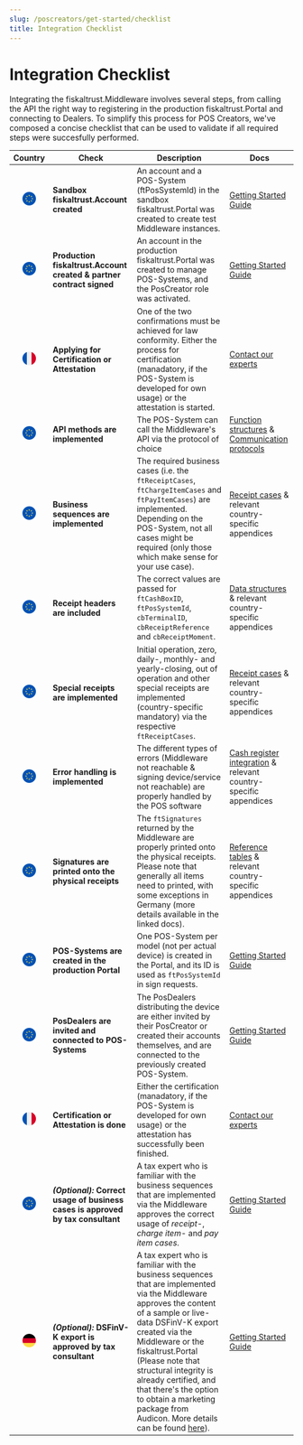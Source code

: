 ```yaml
---
slug: /poscreators/get-started/checklist
title: Integration Checklist
---
```


# Integration Checklist
Integrating the fiskaltrust.Middleware involves several steps, from calling the API the right way to registering in the production fiskaltrust.Portal and connecting to Dealers. To simplify this process for POS Creators, we've composed a concise checklist that can be used to validate if all required steps were succesfully performed.

|              Country               | Check                                                                           | Description                                                                                                                                                                                                                                                                                                                                                                                                                                                                                | Docs                                                                                                                                                                                                                                       |
|:----------------------------------:|---------------------------------------------------------------------------------|--------------------------------------------------------------------------------------------------------------------------------------------------------------------------------------------------------------------------------------------------------------------------------------------------------------------------------------------------------------------------------------------------------------------------------------------------------------------------------------------|--------------------------------------------------------------------------------------------------------------------------------------------------------------------------------------------------------------------------------------------|
| ![All markets](images/flag-eu.png) | **Sandbox fiskaltrust.Account created**                                         | An account and a POS-System (ftPosSystemId) in the sandbox fiskaltrust.Portal was created to create test Middleware instances.                                                                                                                                                                                                                                                                                                                                                             | [Getting Started Guide](README.md)                                                                                                                                                                                                         |
| ![All markets](images/flag-eu.png) | **Production fiskaltrust.Account created & partner contract signed**            | An account in the production fiskaltrust.Portal was created to manage POS-Systems, and the PosCreator role was activated.                                                                                                                                                                                                                                                                                                                                                                  | [Getting Started Guide](README.md)                                                                                                                                                                                                         |
|   ![France](images/flag-fr.png)    | **Applying for Certification or Attestation**                                   | One of the two confirmations must be achieved for law conformity. Either the process for certification (manadatory, if the POS-System is developed for own usage) or the attestation is started.                                                                                                                                                                                                                                                                                           | [Contact our experts](mailto:contact@fiskaltrust.fr)                                                                                                                                                                                       |
| ![All markets](images/flag-eu.png) | **API methods are implemented**                                                 | The POS-System can call the Middleware's API via the protocol of choice                                                                                                                                                                                                                                                                                                                                                                                                                    | [Function structures](https://docs.fiskaltrust.cloud/docs/poscreators/middleware-doc/general/function-structures) & <br /> [Communication protocols](https://docs.fiskaltrust.cloud/docs/poscreators/middleware-doc/general/communication) |
| ![All markets](images/flag-eu.png) | **Business sequences are implemented**                                          | The required business cases (i.e. the `ftReceiptCases`, `ftChargeItemCases` and `ftPayItemCases`) are implemented. Depending on the POS-System, not all cases might be required (only those which make sense for your use case).                                                                                                                                                                                                                                                           | [Receipt cases](https://docs.fiskaltrust.cloud/docs/poscreators/middleware-doc/general/reference-tables) & relevant country-specific appendices                                                                                            |
| ![All markets](images/flag-eu.png) | **Receipt headers are included**                                                | The correct values are passed for `ftCashBoxID`, `ftPosSystemId`, `cbTerminalID`, `cbReceiptReference` and `cbReceiptMoment`.                                                                                                                                                                                                                                                                                                                                                              | [Data structures](https://docs.fiskaltrust.cloud/docs/poscreators/middleware-doc/general/data-structures) & relevant country-specific appendices                                                                                           |
| ![All markets](images/flag-eu.png) | **Special receipts are implemented**                                            | Initial operation, zero, daily-, monthly- and yearly-closing, out of operation and other special receipts are implemented (country-specific mandatory) via the respective `ftReceiptCases`.                                                                                                                                                                                                                                                                                                | [Receipt cases](https://docs.fiskaltrust.cloud/docs/poscreators/middleware-doc/general/reference-tables) & relevant country-specific appendices                                                                                            |
| ![All markets](images/flag-eu.png) | **Error handling is implemented**                                               | The different types of errors (Middleware not reachable & signing device/service not reachable) are properly handled by the POS software                                                                                                                                                                                                                                                                                                                                                   | [Cash register integration](https://docs.fiskaltrust.cloud/docs/poscreators/middleware-doc/general/cash-register-integration) & relevant country-specific appendices                                                                       |
| ![All markets](images/flag-eu.png) | **Signatures are printed onto the physical receipts**                           | The `ftSignatures` returned by the Middleware are properly printed onto the physical receipts. Please note that generally all items need to printed, with some exceptions in Germany (more details available in the linked docs).                                                                                                                                                                                                                                                          | [Reference tables](https://docs.fiskaltrust.cloud/docs/poscreators/middleware-doc/general/reference-tables#type-of-signature-ftsignaturetype) & relevant country-specific appendices                                                       |
| ![All markets](images/flag-eu.png) | **POS-Systems are created in the production Portal**                            | One POS-System per model (not per actual device) is created in the Portal, and its ID is used as `ftPosSystemId` in sign requests.                                                                                                                                                                                                                                                                                                                                                         | [Getting Started Guide](README.md)                                                                                                                                                                                                         |
| ![All markets](images/flag-eu.png) | **PosDealers are invited and connected to POS-Systems**                         | The PosDealers distributing the device are either invited by their PosCreator or created their accounts themselves, and are connected to the previously created POS-System.                                                                                                                                                                                                                                                                                                                | [Getting Started Guide](README.md)                                                                                                                                                                                                         |
|   ![France](images/flag-fr.png)    | **Certification or Attestation is done**                                        | Either the certification (manadatory, if the POS-System is developed for own usage) or the attestation has successfully been finished.                                                                                                                                                                                                                                                                                                                                                     | [Contact our experts](mailto:contact@fiskaltrust.fr)                                                                                                                                                                                       |
| ![All markets](images/flag-eu.png) | **_(Optional):_ Correct usage of business cases is approved by tax consultant** | A tax expert who is familiar with the business sequences that are implemented via the Middleware approves the correct usage of _receipt-_, _charge item-_ and _pay item cases_.                                                                                                                                                                                                                                                                                                            | [Getting Started Guide](README.md)                                                                                                                                                                                                         |
|   ![Germany](images/flag-de.png)   | **_(Optional):_ DSFinV-K export is approved by tax consultant**                 | A tax expert who is familiar with the business sequences that are implemented via the Middleware approves the content of a sample or live-data DSFinV-K export created via the Middleware or the fiskaltrust.Portal (Please note that structural integrity is already certified, and that there's the option to obtain a marketing package from Audicon. More details can be found [here](https://fiskaltrust.de/fiskaltrust-middleware-dsfinv-k-schnittstelle-jetzt-gobd-zertifiziert/)). | [Getting Started Guide](README.md)                                                                                                                                                                                                         |
